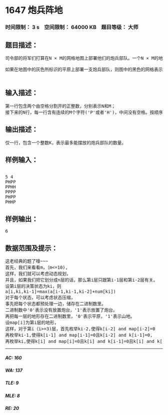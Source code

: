 # 1647 炮兵阵地   
### 时间限制： 3 s&nbsp;&nbsp;&nbsp;&nbsp;空间限制： 64000 KB&nbsp;&nbsp;&nbsp;&nbsp;题目等级： 大师  
## 题目描述：  

<pre>
司令部的将军们打算在N × M的网格地图上部署他们的炮兵部队。一个N × M的地图由N行M列组成，地图的每一格可能是山地(用"H"表示)，也可能是平原(用"P"表示)，如下图。在每一格平原地形上最多可以布置一支炮兵部队(山地上不能够部署炮兵部队)；一支炮兵部队在地图上的攻击范围如图中黑色区域所示：
  
如果在地图中的灰色所标识的平原上部署一支炮兵部队，则图中的黑色的网格表示它能够攻击到的区域：沿横向左右各两格，沿纵向上下各两格。图上其它白色网格均攻击不到。从图上可见炮兵的攻击范围不受地形的影响。 现在，将军们规划如何部署炮兵部队，在防止误伤的前提下(保证任何两支炮兵部队之间不能互相攻击，即任何一支炮兵部队都不在其他支炮兵部队的攻击范围内)，在整个地图区域内最多能够摆放多少我军的炮兵部队。  
　
</pre>
  
  
## 输入描述：  

<pre>
第一行包含两个由空格分割开的正整数，分别表示N和M；  
接下来的N行，每一行含有连续的M个字符('P'或者'H')，中间没有空格。按顺序表示地图中每一行的数据。N ≤ 100, M ≤ 10。
</pre>
  
  
## 输出描述：  

<pre>
仅一行，包含一个整数K，表示最多能摆放的炮兵部队的数量。
</pre>
  
  
## 样例输入：  

<pre>
  
5 4  
PHPP  
PPHH  
PPPP  
PHPP  
PHHP
</pre>
  
  
## 样例输出：  

<pre>
6
</pre>
  
  
## 数据范围及提示：  

<pre>
这老经典的题了嚎~~~
首先，我们来看看m，（m<=10),
这样，我们就可以考虑动态规划，
并且，如果我们把它划分成n层的话，那么第i层只跟第i-1层和第i-2层有关。
设第i层的决策状态为ki，则
a[i,ki,ki-1]=max(a[i-1,ki-1,ki-2]+num[ki])
对于每个状态，可以考虑状态压缩，
事先把每个状态都预处理一边，储存在二进制数里。
二进制数中'0'表示没有放置炮台，'1'表示放置了炮台。
再把每一层的地形存在二进制数里，'0'表示平原，'1'表示山地。
设map[i]为第i层的地形，
这样，对于第i（i>=3)层，首先枚举ki-2,使得k[i-2] and map[i-2]=0
再枚举ki-1,使得k[i-1] and map[i-1]=0且k[i-2] and k[i-1]=0,
再枚举ki,使得k[i] and map[i]=0且k[i] and k[i-1]=0且k[i] and k[i-2]=0
</pre>
  
  
***  

##### AC: 160  
##### WA: 137  
##### TLE: 9  
##### MLE: 8  
##### RE: 20  
